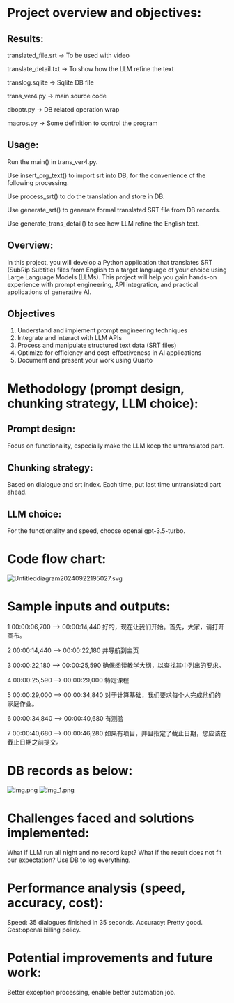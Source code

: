 # Project overview and objectives:

## Results:

translated_file.srt -> To be used with video

translate_detail.txt -> To show how the LLM refine the text

translog.sqlite -> Sqlite DB file

trans_ver4.py -> main source code

dboptr.py -> DB related operation wrap

macros.py -> Some definition to control the program

## Usage:

Run the main() in trans_ver4.py.

Use insert_org_text() to import srt into DB, for the convenience of the following processing.

Use process_srt() to do the translation and store in DB.

Use generate_srt() to generate formal translated SRT file from DB records.

Use generate_trans_detail() to see how LLM refine the English text.

## Overview:

In this project, you will develop a Python application that translates SRT (SubRip Subtitle)
files from English to a target language of your choice using Large Language Models (LLMs).
This project will help you gain hands-on experience with prompt engineering, API integration,
and practical applications of generative AI.

## Objectives

1. Understand and implement prompt engineering techniques
2. Integrate and interact with LLM APIs
3. Process and manipulate structured text data (SRT files)
4. Optimize for efficiency and cost-effectiveness in AI applications
5. Document and present your work using Quarto

# Methodology (prompt design, chunking strategy, LLM choice):

## Prompt design:

Focus on functionality, especially make the LLM keep the untranslated part.

## Chunking strategy:

Based on dialogue and srt index. Each time, put last time untranslated part ahead.

## LLM choice:

For the functionality and speed, choose openai gpt-3.5-turbo.

# Code flow chart:

![Untitleddiagram20240922195027.svg](assets/trans_flowchart.svg)

# Sample inputs and outputs:

1
00:00:06,700 --> 00:00:14,440
好的，现在让我们开始。首先，大家，请打开画布。

2
00:00:14,440 --> 00:00:22,180
并导航到主页

3
00:00:22,180 --> 00:00:25,590
确保阅读教学大纲，以查找其中列出的要求。

4
00:00:25,590 --> 00:00:29,000
特定课程

5
00:00:29,000 --> 00:00:34,840
对于计算基础，我们要求每个人完成他们的家庭作业。

6
00:00:34,840 --> 00:00:40,680
有测验

7
00:00:40,680 --> 00:00:46,280
如果有项目，并且指定了截止日期，您应该在截止日期之前提交。

# DB records as below:

![img.png](img.png)
![img_1.png](img_1.png)

# Challenges faced and solutions implemented:

What if LLM run all night and no record kept?
What if the result does not fit our expectation?
Use DB to log everything.

# Performance analysis (speed, accuracy, cost):

Speed: 35 dialogues finished in 35 seconds.
Accuracy: Pretty good.
Cost:openai billing policy.

# Potential improvements and future work:

Better exception processing, enable better automation job.

